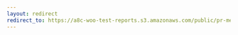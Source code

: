 ```yaml
---
layout: redirect
redirect_to: https://a8c-woo-test-reports.s3.amazonaws.com/public/pr-merge/43677/e2e/index.html
---
```

